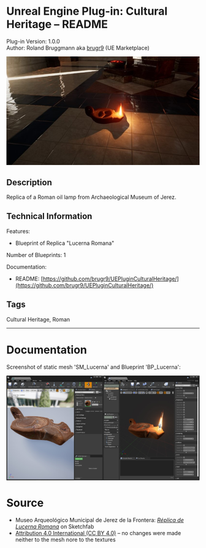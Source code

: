 # Unreal Engine Plug-in: Cultural Heritage &ndash; README

Plug-in Version: 1.0.0
<br>Author: Roland Bruggmann aka [brugr9](https://www.unrealengine.com/marketplace/en-US/profile/brugr9) (UE Marketplace)

![Screenshot Scene](Docs/ScreenshotScene.jpg "Screenshot Scene")

## Description

Replica of a Roman oil lamp from Archaeological Museum of Jerez.

## Technical Information

Features:

* Blueprint of Replica "Lucerna Romana"

Number of Blueprints: 1

Documentation:

* README: [https://github.com/brugr9/UEPluginCulturalHeritage/](https://github.com/brugr9/UEPluginCulturalHeritage/)

## Tags

Cultural Heritage, Roman

---

# Documentation

Screenshot of static mesh 'SM_Lucerna' and Blueprint 'BP_Lucerna':

![Screenshot BP_Lucerna](Docs/Screenshot-BP_Lucerna.jpg "Screenshot BP_Lucerna")

# Source

* Museo Arqueológico Municipal de Jerez de la Frontera: [*Réplica de Lucerna Romana*](https://sketchfab.com/3d-models/replica-de-lucerna-romana-museo-de-jerez-39a640dba68a413a9cc10338fa69ff2e) on Sketchfab
* [Attribution 4.0 International (CC BY 4.0)](https://creativecommons.org/licenses/by/4.0/) &ndash; no changes were made neither to the mesh nore to the textures
